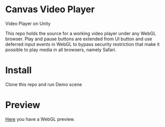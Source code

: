 # Canvas Video Player
Video Player on Unity

This repo holds the source for a working video player under any WebGL browser.
Play and pause buttons are extended from UI button and use deferred input events in WebGL to bypass security restriction that make it possible to play media in all browsers, namely Safari.

# Install
Clone this repo and run Demo scene

# Preview
[Here](https://canvasvideoplayer.000webhostapp.com) you have a WebGL preview.
